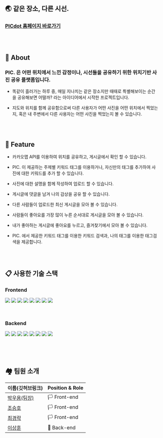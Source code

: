 ## **🌏 같은 장소, 다른 시선.**

### <a href="https://picdot.link" target="_blank">PICdot 홈페이지 바로가기</span></a>

<br/><br/>


## 🚩 About
### PIC. 은 어떤 위치에서 느낀 감정이나, 시선들을 공유하기 위한 위치기반 사진 공유 플랫폼입니다.

- 똑같이 흘러가는 하루 중, 매일 지나치는 같은 장소지만 때때로 특별해보이는 순간을 공유해보면 어떨까? 라는 아이디어에서 시작한 프로젝트입니다.

- 지도와 위치를 함께 공유함으로써 다른 사용자가 어떤 사진을 어떤 위치에서 찍었는지, 혹은 내 주변에서 다른 사용자는 어떤 사진을 찍었는지 볼 수 있습니다.

<br/><br/>


## 🏁 **Feature**
- 카카오맵 API를 이용하여 위치를 공유하고, 게시글에서 확인 할 수 있습니다.

- PIC. 이 제공하는 주제별 키워드 태그를 이용하거나, 자신만의 태그를 추가하여 사진에 대한 키워드를 추가 할 수 있습니다.

- 사진에 대한 설명을 함께 작성하여 업로드 할 수 있습니다.

- 게시글에 댓글을 남겨 나의 감상을 공유 할 수 있습니다.

- 다른 사람들이 업로드한 최신 게시글을 모아 볼 수 있습니다.

- 사람들이 좋아요를 가장 많이 누른 순서대로 게시글을 모아 볼 수 있습니다.

- 내가 좋아하는 게시글에 좋아요를 누르고, 즐겨찾기에서 모아 볼 수 있습니다.

- PIC. 에서 제공한 키워드 태그를 이용한 키워드 검색과, 나의 태그를 이용한 태그검색을 제공합니다.

<br/><br/>


## 📋 사용한 기술 스택
### Frontend

<img src="https://img.shields.io/badge/html-E34F26?style=for-the-badge&logo=html5&logoColor=white"> <img src="https://img.shields.io/badge/css-1572B6?style=for-the-badge&logo=css3&logoColor=white"> <img src="https://img.shields.io/badge/javascript-F7DF1E?style=for-the-badge&logo=javascript&logoColor=black"> <img src="https://img.shields.io/badge/react-61DAFB?style=for-the-badge&logo=react&logoColor=black"> <img src="https://img.shields.io/badge/Redux-764ABC?style=for-the-badge&logo=Redux&logoColor=white"> <img src="https://img.shields.io/badge/styled-components-DB7093?style=for-the-badge&logo=styled-components&logoColor=white"> <img src="https://img.shields.io/badge/Axios-B02CCE?style=for-the-badge&logo=Axios&logoColor=white"> <img src="https://img.shields.io/badge/GitHub-181717?style=for-the-badge&logo=GitHub&logoColor=white">

<br/>
    
### Backend

<img src="https://img.shields.io/badge/Node.js-339933?style=for-the-badge&logo=Node.js&logoColor=white"> <img src="https://img.shields.io/badge/Express-000000?style=for-the-badge&logo=Express&logoColor=white"> <img src="https://img.shields.io/badge/MongoDB-47A248?style=for-the-badge&logo=MongoDB&logoColor=white"> <img src="https://img.shields.io/badge/bcrypt-003A70?style=for-the-badge&logo=Spring Security&logoColor=white"> <img src="https://img.shields.io/badge/OAuth2.0-EB5424?style=for-the-badge&logo=Auth0&logoColor=white"> <img src="https://img.shields.io/badge/JSON Web Tokens-000000?style=for-the-badge&logo=JSON Web Tokens&logoColor=white"> <img src="https://img.shields.io/badge/Amazon AWS-FF9900?style=for-the-badge&logo=Amazon AWS&logoColor=white"> <img src="https://img.shields.io/badge/GitHub-181717?style=for-the-badge&logo=GitHub&logoColor=white">

<br/><br/><br/>


## 🏘️ 팀원 소개
<table role="table">
  <thead>
    <tr>
      <th>이름(깃허브링크)</th>
      <th>Position & Role</th>
    </tr>
  </thead>
  <tbody>
   <tr>
     <td> <a href="https://github.com/Lpickle">박우용(팀장)</a> </td>
     <td> 🏳️ Front-end </td>
   </tr>
   <tr>
     <td> <a href="https://github.com/jo-seungho">조승호</a> </td>
     <td> 🏳️ Front-end </td>
   </tr>
   <tr>
     <td> <a href="https://github.com/CHOI-K-ROCK">최경락</a> </td>
     <td> 🏳️ Front-end </td>
   </tr>
   <tr>
     <td> <a href="https://github.com/tkdgns25300">이상훈</a> </td>
     <td> 🏴 Back-end </td>
   </tr>
  </tbody>
